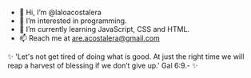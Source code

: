 - 👋 Hi, I’m @laloacostalera
- 👀 I’m interested in programming.
- 🌱 I’m currently learning JavaScript, CSS and HTML.
- 📫 Reach me at are.acostalera@gmail.com

✨ 'Let's not get tired of doing what is good. At just the right time we will reap a harvest of blessing if we don’t give up.' Gal 6:9.- ✨ 
